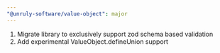 ```yaml
---
"@unruly-software/value-object": major
---
```


1. Migrate library to exclusively support zod schema based validation
2. Add experimental ValueObject.defineUnion support
